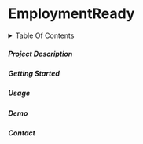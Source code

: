 # EmploymentReady
<details><summary>Table Of Contents</summary>
  
  *  [Project Description](https://github.com/ADA-Sleep-Analysis/EmploymentReady/blob/main/README.md#project-description)

</details>

##### Project Description

##### Getting Started

##### Usage

##### Demo

##### Contact
